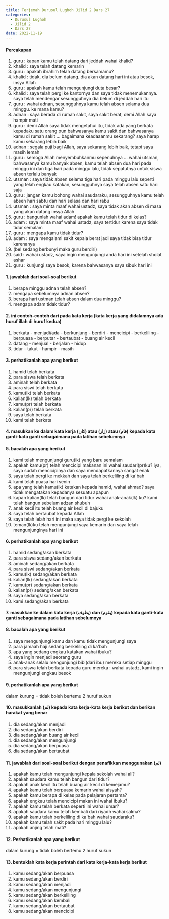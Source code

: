 ```yaml
---
title: Terjemah Durusul Lughoh Jilid 2 Dars 27
categories:
  - Durusul Lughoh
  - Jilid 2
  - Dars 27
date: 2022-11-19
---
```


#### Percakapan
1. guru : kapan kamu telah datang dari jeddah wahai khalid?
2. khalid : saya telah datang kemarin
3. guru : apakah ibrahim telah datang bersamamu?
4. khalid : tidak, dia belum datang. dia akan datang hari ini atau besok, insya Allah
5. guru : apakah kamu telah mengunjungi duta besar?
6. khalid : saya telah pergi ke kantornya dan saya tidak menemukannya. saya telah mendengar sesungguhnya dia belum di jeddah hari itu
7. guru : wahai adnan, sesungguhnya kamu telah absen selama dua minggu. ke mana kamu?
8. adnan : saya berada di rumah sakit, saya sakit berat, demi Allah saya hampir mati
9. guru : demi Allah saya tidak mengetahui itu, tidak ada yang berkata kepadaku satu orang pun bahwasanya kamu sakit dan bahwasanya kamu di rumah sakit ... bagaimana keadaaanmu sekarang? saya harap kamu sekarang lebih baik
10. adnan : segala puji bagi Allah, saya sekarang lebih baik, tetapi saya masih lemah
11. guru : semoga Allah menyembuhkanmu sepenuhnya ... wahai utsman, bahwasanya kamu banyak absen, kamu telah absen dua hari pada minggu ini dan tiga hari pada minggu lalu, tidak sepatutnya untuk siswa absen terlalu banyak
12. utsman : saya tidak absen selama tiga hari pada minggu lalu seperti yang telah engkau katakan, sesungguhnya saya telah absen satu hari saja
13. guru : jangan kamu bohong wahai saudaraku, sesungguhnya kamu telah absen hari sabtu dan hari selasa dan hari rabu
14. utsman : saya minta maaf wahai ustadz, saya tidak akan absen di masa yang akan datang insya Allah
15. guru : bangunlah wahai adam! apakah kamu telah tidur di kelas?
16. adam : saya minta maaf wahai ustadz, saya tertidur karena saya tidak tidur semalam
17. guru : mengapa kamu tidak tidur?
18. adam : saya mengalami sakit kepala berat jadi saya tidak bisa tidur karenanya
19. (bel sedang berbunyi maka guru berdiri)
20. said : wahai ustadz, saya ingin mengunjungi anda hari ini setelah sholat ashar
21. guru : kunjungi saya besok, karena bahwasanya saya sibuk hari ini

#### 1. jawablah dari soal-soal berikut
1. berapa minggu adnan telah absen?
2. mengapa sebelumnya adnan absen?
3. berapa hari ustman telah absen dalam dua minggu?
4. mengapa adam tidak tidur?

#### 2. ini contoh-contoh dari pada kata kerja (kata kerja yang didalamnya ada huruf illah di huruf kedua)
1. berkata - menjadi/ada - berkunjung - berdiri - mencicipi - berkeliling - berpuasa - berputar - bertaubat - buang air kecil
2. datang - menjual - berjalan - hidup
3. tidur - takut - hampir - masih

#### 3. perhatikanlah apa yang berikut
1. hamid telah berkata
2. para siswa telah berkata
3. aminah telah berkata
4. para siswi telah berkata
5. kamu(lk) telah berkata
6. kalian(lk) telah berkata
7. kamu(pr) telah berkata
8. kalian(pr) telah berkata
9. saya telah berkata
10. kami telah berkata

#### 4. masukkan ke dalam kata kerja (كان) atau (زار) atau (قام) kepada kata ganti-kata ganti sebagaimana pada latihan sebelumnya

#### 5. bacalah apa yang berikut
1. kami telah mengunjungi guru(lk) yang baru semalam
2. apakah kamu(pr) telah mencicipi makanan ini wahai saudari(pr)ku? iya, saya sudah mencicipinya dan saya mendapatkannya sangat enak
3. saya telah pergi ke mekkah dan saya telah berkeliling di ka'bah
4. kami telah puasa hari senin
5. apa yang telah kamu(lk) katakan kepada hamid, wahai ahmad? saya tidak mengatakan kepadanya sesuatu apapun
6. kapan kalian(lk) telah bangun dari tidur wahai anak-anak(lk) ku? kami telah bangun sebelum adzan shubuh
7. anak kecil itu telah buang air kecil di bajuku
8. saya telah bertaubat kepada Allah
9. saya telah lelah hari ini maka saya tidak pergi ke sekolah
10. teman(lk)ku telah mengunjungi saya kemarin dan saya telah mengunjunginya hari ini

#### 6. perhatikanlah apa yang berikut
1. hamid sedang/akan berkata
2. para siswa sedang/akan berkata
3. aminah sedang/akan berkata
4. para siswi sedang/akan berkata
5. kamu(lk) sedang/akan berkata
6. kalian(lk) sedang/akan berkata
7. kamu(pr) sedang/akan berkata
8. kalian(pr) sedang/akan berkata
9. saya sedang/akan berkata
10. kami sedang/akan berkata

#### 7. masukkan ke dalam kata kerja (يطوف) dan (يقوم) kepada kata ganti-kata ganti sebagaimana pada latihan sebelumnya

#### 8. bacalah apa yang berikut
1. saya mengunjungi kamu dan kamu tidak mengunjungi saya
2. para jamaah haji sedang berkeliling di ka'bah
3. apa yang sedang engkau katakan wahai ibuku?
4. saya ingin menjadi seorang guru
5. anak-anak selalu mengunjungi bibi(dari ibu) mereka setiap minggu
6. para siswa telah berkata kepada guru mereka : wahai ustadz, kami ingin mengunjungi engkau besok


#### 9. perhatikanlah apa yang berikut
dalam kurung = tidak boleh bertemu 2 huruf sukun

#### 10. masukkanlah (لم) kepada kata kerja-kata kerja berikut dan berikan harakat yang benar
1. dia sedang/akan menjadi
2. dia sedang/akan berdiri
3. dia sedang/akan buang air kecil
4. dia sedang/akan mengunjungi
5. dia sedang/akan berpuasa
6. dia sedang/akan bertaubat

#### 11. jawablah dari soal-soal berikut dengan penafikkan menggunakan (لم)
1. apakah kamu telah mengunjungi kepala sekolah wahai ali?
2. apakah saudara kamu telah bangun dari tidur?
3. apakah anak kecil itu telah buang air kecil di kemejamu?
4. apakah kamu telah berpuasa kemarin wahai aisyah?
5. apakah kamu berapa di kelas pada pelajaran pertama? 
6. apakah engkau telah mencicipi makan ini wahai ibuku?
7. apakah kamu telah berkata seperti ini wahai umar?
8. apakah saudara kamu telah kembali dari riyadh wahai salma?
9. apakah kamu telah berkeliling di ka'bah wahai saudaraku?
10. apakah kamu telah sakit pada hari minggu lalu?
11. apakah anjing telah mati?

#### 12. Perhatikanlah apa yang berikut
dalam kurung = tidak boleh bertemu 2 huruf sukun

#### 13. bentuklah kata kerja perintah dari kata kerja-kata kerja berikut
1. kamu sedang/akan berpuasa
2. kamu sedang/akan berdiri
3. kamu sedang/akan menjadi
4. kamu sedang/akan mengunjungi
5. kamu sedang/akan berkeliling
6. kamu sedang/akan kembali
7. kamu sedang/akan bertaubat
8. kamu sedang/akan mencicipi










